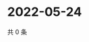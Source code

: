 # 2022-05-24

共 0 条

<!-- BEGIN WEIBO -->
<!-- 最后更新时间 Tue May 24 2022 23:01:20 GMT+0800 (China Standard Time) -->

<!-- END WEIBO -->

